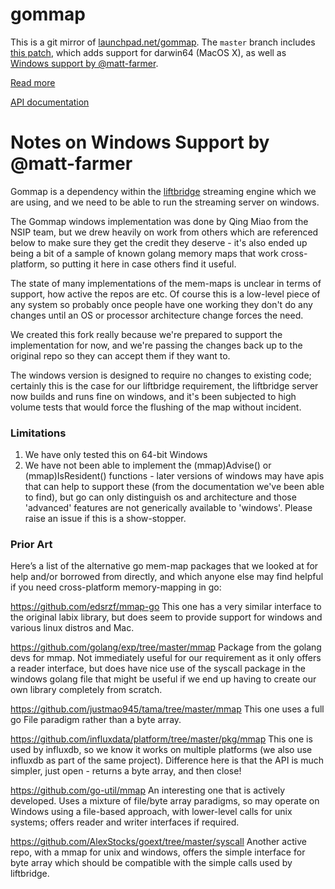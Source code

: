 # gommap

This is a git mirror of [launchpad.net/gommap][bzr_source]. The `master` branch
includes [this patch][osx_patch], which adds support for darwin64 (MacOS X), as
well as [Windows support by @matt-farmer][windows_patch].

[bzr_source]: http://launchpad.net/gommap
[osx_patch]: https://code.launchpad.net/~karl-excors/gommap/gommap-darwin64/+merge/129364
[windows_patch]: https://github.com/fd1az/gommap/pull/3

[Read more](http://labix.org/gommap)

[API documentation](https://pkg.go.dev/github.com/fd1az/gommap)

# Notes on Windows Support by @matt-farmer

Gommap is a dependency within the [liftbridge](https://github.com/liftbridge-io/liftbridge) streaming engine which we are using, and we need to be able to run the streaming server on windows.

The Gommap windows implementation was done by Qing Miao from the NSIP team, but we drew heavily on work from others which are referenced below to make sure they get the credit they deserve - it's also ended up being a bit of a sample of known golang memory maps that work cross-platform, so putting it here in case others find it useful.

The state of many implementations of the mem-maps is unclear in terms of support, how active the repos are etc. Of course this is a low-level piece of any system so probably once people have one working they don't do any changes until an OS or processor architecture change forces the need.

We created this fork really because we're prepared to support the implementation for now, and we're passing the changes back up to the original repo so they can accept them if they want to.

The windows version is designed to require no changes to existing code; certainly this is the case for our liftbridge requirement, the liftbridge server now builds and runs fine on windows, and it's been subjected to high volume tests that would force the flushing of the map without incident.

### Limitations

1. We have only tested this on 64-bit Windows
1. We have not been able to implement the (mmap)Advise() or (mmap)IsResident() functions - later versions of windows may have apis that can help to support these (from the documentation we've been able to find), but go can only distinguish os and architecture and those 'advanced' features are not generically available to 'windows'. Please raise an issue if this is a show-stopper.

### Prior Art

Here’s a list of the alternative go mem-map packages that we looked at for help and/or borrowed from directly, and which anyone else may find helpful if you need cross-platform memory-mapping in go:

https://github.com/edsrzf/mmap-go
This one has a very similar interface to the original labix library, but does seem to provide support for windows and various linux distros and Mac.

https://github.com/golang/exp/tree/master/mmap
Package from the golang devs for mmap. Not immediately useful for our requirement as it only offers a reader interface, but does have nice use of the syscall package in the windows golang file that might be useful if we end up having to create our own library completely from scratch.

https://github.com/justmao945/tama/tree/master/mmap
This one uses a full go File paradigm rather than a byte array.

https://github.com/influxdata/platform/tree/master/pkg/mmap
This one is used by influxdb, so we know it works on multiple platforms (we also use influxdb as part of the same project). Difference here is that the API is much simpler, just open - returns a byte array, and then close!

https://github.com/go-util/mmap
An interesting one that is actively developed. Uses a mixture of file/byte array paradigms, so may operate on Windows using a file-based approach, with lower-level calls for unix systems; offers reader and writer interfaces if required.

https://github.com/AlexStocks/goext/tree/master/syscall
Another active repo, with a mmap for unix and windows, offers the simple interface for byte array which should be compatible with the simple calls used by liftbridge.
